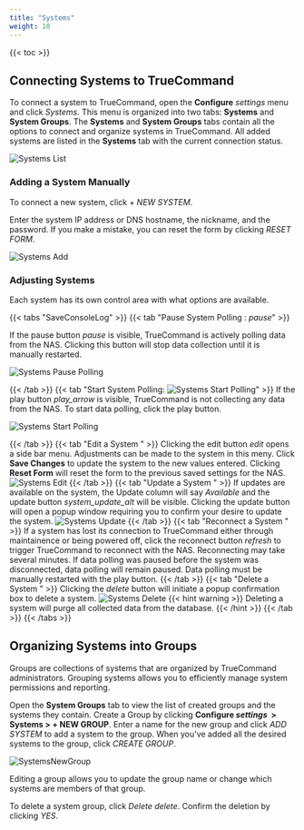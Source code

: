 ```yaml
---
title: "Systems"
weight: 10
---
```


{{< toc >}}

## Connecting Systems to TrueCommand

To connect a system to TrueCommand, open the **Configure** <i class="material-icons" aria-hidden="true" title="Settings">settings</i> menu and click *Systems*.
This menu is organized into two tabs: **Systems** and **System Groups**.
The **Systems** and **System Groups** tabs contain all the options to connect and organize systems in TrueCommand.
All added systems are listed in the **Systems** tab with the current connection status.

![Systems List](/images/TrueCommand/2.0/SystemsPage.png "Systems List")

### Adding a System Manually

To connect a new system, click *+ NEW SYSTEM*.

Enter the system IP address or DNS hostname, the nickname, and the password.
If you make a mistake, you can reset the form by clicking *RESET FORM*.

![Systems Add](/images/TrueCommand/2.0/SystemsAddNew.png "Systems Add")

### Adjusting Systems

Each system has its own control area with what options are available.

{{< tabs "SaveConsoleLog" >}}
{{< tab "Pause System Polling : <i class="material-icons" aria-hidden="true" title="Pause Data Polling">pause</i>" >}}


If the pause button <i class="material-icons" aria-hidden="true" title="Pause Data Polling">pause</i> is visible, TrueCommand is actively polling data from the NAS.  Clicking this button will stop data collection until it is manually restarted.

![Systems Pause Polling](/images/TrueCommand/2.0/SystemsPausePollingSystem.png "Systems Pause Polling")

{{< /tab >}}
{{< tab "Start System Polling: ![Systems Start Polling](/images/TrueCommand/2.0/SystemsStartPollingSystem.png)" >}}
If the play button <i class="material-icons" aria-hidden="true" title="Start Data Polling">play_arrow</i> is visible, TrueCommand is not collecting any data from the NAS.  To start data polling, click the play button.

![Systems Start Polling](/images/TrueCommand/2.0/SystemsStartPollingSystem.png "Systems Start Polling")

{{< /tab >}}
{{< tab "Edit a System " >}}
Clicking the edit button <i class="material-icons" aria-hidden="true" title="Configure">edit</i> opens a side bar menu.  Adjustments can be made to the system in this meny.  Click **Save Changes** to update the system to the new values entered. 
Clicking **Reset Form** will reset the form to the previous saved settings for the NAS.
![Systems Edit](/images/TrueCommand/2.0/SystemsEditSystem.png "Systems Edit")
{{< /tab >}}
{{< tab "Update a System " >}}
If updates are available on the system, the Update column will say *Available* and the update button <i class="material-icons" aria-hidden="true" title="System Update">system_update_alt</i> will be visible. 
Clicking the update button will open a popup window requiring you to confirm your desire to update the system.
![Systems Update](/images/TrueCommand/2.0/SystemsUpdateNAS.png "Systems Update")
{{< /tab >}}
{{< tab "Reconnect a System " >}}
If a system has lost its connection to TrueCommand either through maintainence or being powered off, click the reconnect button <i class="material-icons" aria-hidden="true" title="Refresh">refresh</i> to trigger TrueCommand to reconnect with the NAS.  Reconnecting may take several minutes.  If data polling was paused before the system was disconnected, data polling will remain paused. Data polling must be manually restarted with the play button.
{{< /tab >}}
{{< tab "Delete a System " >}}
Clicking the <i class="material-icons" aria-hidden="true" title="Delete">delete</i> button will initiate a popup confirmation box to delete a system. 
![Systems Delete](/images/TrueCommand/2.0/SystemsDeleteSystem.png "Systems Delete")
{{< hint warning >}}
Deleting a system will purge all collected data from the database.
{{< /hint >}}
{{< /tab >}}
{{< /tabs >}}


## Organizing Systems into Groups

Groups are collections of systems that are organized by TrueCommand administrators.
Grouping systems allows you to efficiently manage system permissions and reporting.

Open the **System Groups** tab to view the list of created groups and the systems they contain.
Create a Group by clicking **Configure <i class="material-icons" aria-hidden="true" title="Settings">settings</i>&nbsp; > Systems > + NEW GROUP**.
Enter a name for the new group and click *ADD SYSTEM* to add a system to the group.
When you've added all the desired systems to the group, click *CREATE GROUP*.

![SystemsNewGroup](/images/TrueCommand/2.0/SystemsGroups.png "New System Group")

Editing a group allows you to update the group name or change which systems are members of that group.

To delete a system group, click *Delete* <i class="material-icons" aria-hidden="true" title="Delete">delete</i>.
Confirm the deletion by clicking *YES*.